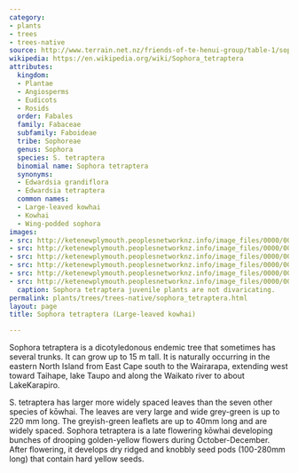 ```yaml
---
category:
- plants
- trees
- trees-native
source: http://www.terrain.net.nz/friends-of-te-henui-group/table-1/sophora-tetraptera-large-leaved-kowhai.html
wikipedia: https://en.wikipedia.org/wiki/Sophora_tetraptera
attributes:
  kingdom:
  - Plantae
  - Angiosperms
  - Eudicots
  - Rosids
  order: Fabales
  family: Fabaceae
  subfamily: Faboideae
  tribe: Sophoreae
  genus: Sophora
  species: S. tetraptera
  binomial name: Sophora tetraptera
  synonyms:
  - Edwardsia grandiflora
  - Edwardsia tetraptera
  common names:
  - Large-leaved kowhai
  - Kowhai
  - Wing-podded sophora
images:
- src: http://ketenewplymouth.peoplesnetworknz.info/image_files/0000/0009/7303/Sophora_microphylla-009.JPG
- src: http://ketenewplymouth.peoplesnetworknz.info/image_files/0000/0009/7278/DSC08177-002.JPG
- src: http://ketenewplymouth.peoplesnetworknz.info/image_files/0000/0009/7293/Sophora_microphylla-006.JPG
- src: http://ketenewplymouth.peoplesnetworknz.info/image_files/0000/0009/7283/Sophora_microphylla-003.JPG
- src: http://ketenewplymouth.peoplesnetworknz.info/image_files/0000/0009/7288/Sophora_microphylla-005.JPG
- src: http://ketenewplymouth.peoplesnetworknz.info/image_files/0000/0009/7298/Sophora_microphylla-007.JPG
  caption: Sophora tetraptera juvenile plants are not divaricating.
permalink: plants/trees/trees-native/sophora_tetraptera.html
layout: page
title: Sophora tetraptera (Large-leaved kowhai)

---
```

Sophora tetraptera is a dicotyledonous endemic tree that sometimes has several trunks. It can grow up to 15 m tall. It is naturally occurring in the eastern North Island from East Cape south to the Wairarapa, extending west toward Taihape, lake Taupo and along the Waikato river to about LakeKarapiro.

S. tetraptera has larger more widely spaced leaves than the seven other species of kōwhai. The leaves are very large and wide grey-green is up to 220 mm long. The greyish-green leaflets are up to 40mm long and are widely spaced. 
Sophora tetraptera is a late flowering kōwhai developing bunches of drooping golden-yellow flowers during October-December. After flowering, it develops dry ridged and knobbly seed pods (100-280mm long) that contain hard yellow seeds.
